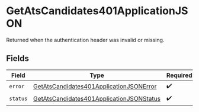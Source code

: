 # GetAtsCandidates401ApplicationJSON

Returned when the authentication header was invalid or missing.


## Fields

| Field                                                                                                           | Type                                                                                                            | Required                                                                                                        | Description                                                                                                     |
| --------------------------------------------------------------------------------------------------------------- | --------------------------------------------------------------------------------------------------------------- | --------------------------------------------------------------------------------------------------------------- | --------------------------------------------------------------------------------------------------------------- |
| `error`                                                                                                         | [GetAtsCandidates401ApplicationJSONError](../../models/operations/getatscandidates401applicationjsonerror.md)   | :heavy_check_mark:                                                                                              | N/A                                                                                                             |
| `status`                                                                                                        | [GetAtsCandidates401ApplicationJSONStatus](../../models/operations/getatscandidates401applicationjsonstatus.md) | :heavy_check_mark:                                                                                              | N/A                                                                                                             |